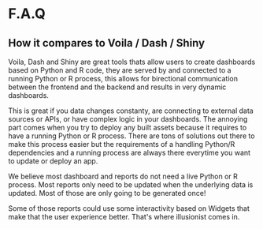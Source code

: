 # F.A.Q

## How it compares to Voila / Dash / Shiny

Voila, Dash and Shiny are great tools thats allow users to create dashboards based
on Python and R code, they are served by and connected to a running Python or R process,
this allows for birectional communication between the frontend and the backend
and results in very dynamic dashboards.

This is great if you data changes constanty, are connecting to external data
sources or APIs, or have complex logic in your dashboards.
The annoying part comes when you try to deploy any built assets because it requires
to have a running Python or R process.
There are tons of solutions out there to make this process easier but the requirements
of a handling Python/R dependencies and a running process are always there
everytime you want to update or deploy an app.

We believe most dashboard and reports do not need a live Python or R process.
Most reports only need to be updated when the underlying data is updated.
Most of those are only going to be generated once!

Some of those reports could use some interactivity based on Widgets
that make that the user experience better. That's where illusionist comes in.
